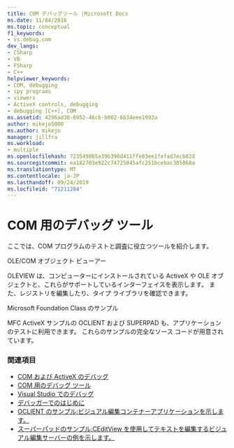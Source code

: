 ```yaml
---
title: COM デバッグツール |Microsoft Docs
ms.date: 11/04/2016
ms.topic: conceptual
f1_keywords:
- vs.debug.com
dev_langs:
- CSharp
- VB
- FSharp
- C++
helpviewer_keywords:
- COM, debugging
- spy programs
- viewers
- ActiveX controls, debugging
- debugging [C++], COM
ms.assetid: 4296ad30-6952-46cb-b002-6b34eee1993a
author: mikejo5000
ms.author: mikejo
manager: jillfra
ms.workload:
- multiple
ms.openlocfilehash: 723549865a39b390d411ffe83ee1fefad7ecb82d
ms.sourcegitcommit: ea182703e922c74725045afc251bcebac305068a
ms.translationtype: MT
ms.contentlocale: ja-JP
ms.lasthandoff: 09/24/2019
ms.locfileid: "71211284"
---
```

# <a name="com-debugging-tools"></a>COM 用のデバッグ ツール

ここでは、COM プログラムのテストと調査に役立つツールを紹介します。

OLE/COM オブジェクト ビューアー

OLEVIEW は、コンピューターにインストールされている ActiveX や OLE オブジェクトと、これらがサポートしているインターフェイスを表示します。 また、レジストリを編集したり、タイプ ライブラリを確認できます。

Microsoft Foundation Class のサンプル

MFC ActiveX サンプルの OCLIENT および SUPERPAD も、アプリケーションのテストに利用できます。 これらのサンプルの完全なソース コードが用意されています。

### <a name="see-also"></a>関連項目

- [COM および ActiveX のデバッグ](../debugger/com-and-activex-debugging.md)
- [COM 用のデバッグ ツール](../debugger/com-debugging-tools.md)
- [Visual Studio でのデバッグ](../debugger/index.yml)
- [デバッガーでのはじめに](../debugger/debugger-feature-tour.md)
- [OCLIENT のサンプル:ビジュアル編集コンテナーアプリケーションを示します。](https://msdn.microsoft.com/library/8cd5c234-9a4e-4934-8f5d-bac189ad92c4)
- [スーパーパッドのサンプル:CEditView を使用してテキストを編集するビジュアル編集サーバーの例を示します。](https://msdn.microsoft.com/library/7b14e975-d986-4e6a-8289-226485cfcb72)